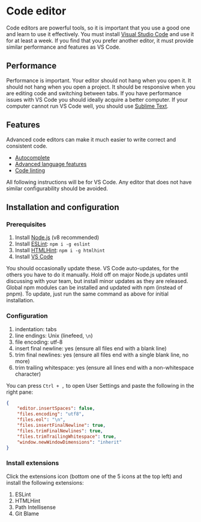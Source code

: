 # Code editor

Code editors are powerful tools, so it is important that you use a good one and learn to use it effectively. You must install [Visual Studio Code](https://code.visualstudio.com/) and use it for at least a week. If you find that you prefer another editor, it must provide similar performance and features as VS Code.

## Performance

Performance is important. Your editor should not hang when you open it. It should not hang when you open a project. It should be responsive when you are editing code and switching between tabs. If you have performance issues with VS Code you should ideally acquire a better computer. If your computer cannot run VS Code well, you should use [Sublime Text](https://www.sublimetext.com/).

## Features

Advanced code editors can make it much easier to write correct and consistent code.

* [Autocomplete](https://code.visualstudio.com/docs/editor/intellisense)
* [Advanced language features](https://code.visualstudio.com/docs/languages/javascript)
* [Code linting](https://marketplace.visualstudio.com/items?itemName=dbaeumer.vscode-eslint)

All following instructions will be for VS Code. Any editor that does not have similar configurability should be avoided.

## Installation and configuration

### Prerequisites

1. Install [Node.js](https://nodejs.org) (v8 recommended)
1. Install [ESLint](https://eslint.org/): `npm i -g eslint`
1. Install [HTMLHint](http://htmlhint.com/): `npm i -g htmlhint`
1. Install [VS Code](https://code.visualstudio.com/Download)

You should occasionally update these. VS Code auto-updates, for the others you have to do it manually. Hold off on major Node.js updates until discussing with your team, but install minor updates as they are released. Global npm modules can be installed and updated with npm (instead of pnpm). To update, just run the same command as above for initial installation.

### Configuration

1. indentation: tabs
1. line endings: Unix (linefeed, `\n`)
1. file encoding: utf-8
1. insert final newline: yes (ensure all files end with a blank line)
1. trim final newlines: yes (ensure all files end with a single blank line, no more)
1. trim trailing whitespace: yes (ensure all lines end with a non-whitespace character)

You can press `Ctrl + ,` to open User Settings and paste the following in the right pane:

```json
{
    "editor.insertSpaces": false,
    "files.encoding": "utf8",
    "files.eol": "\n",
    "files.insertFinalNewline": true,
    "files.trimFinalNewlines": true,
    "files.trimTrailingWhitespace": true,
    "window.newWindowDimensions": "inherit"
}
```

### Install extensions

Click the extensions icon (bottom one of the 5 icons at the top left) and install the following extensions:

1. ESLint
1. HTMLHint
1. Path Intellisense
1. Git Blame
